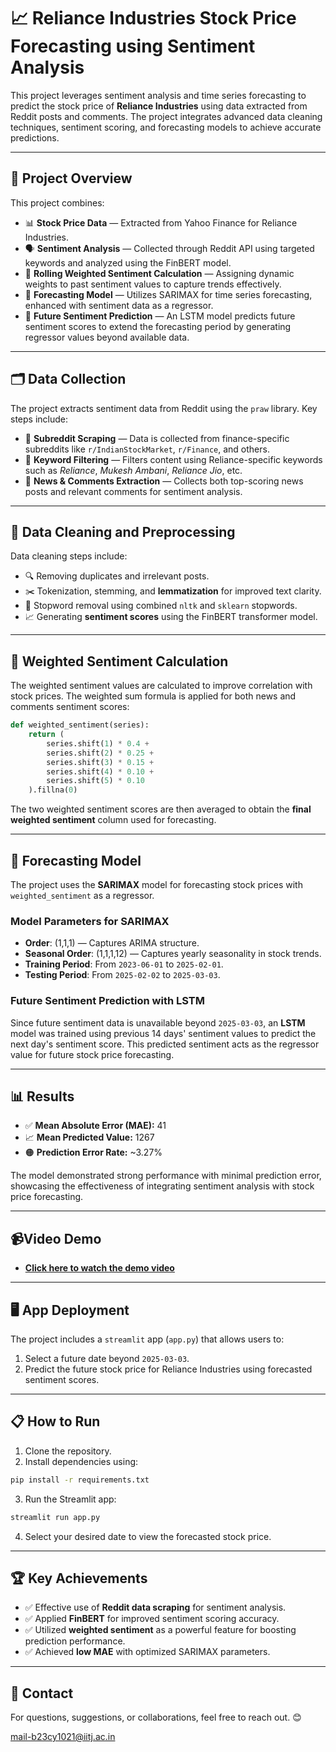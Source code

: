 # 📈 Reliance Industries Stock Price Forecasting using Sentiment Analysis

This project leverages sentiment analysis and time series forecasting to predict the stock price of **Reliance Industries** using data extracted from Reddit posts and comments. The project integrates advanced data cleaning techniques, sentiment scoring, and forecasting models to achieve accurate predictions.

---

## 🚀 Project Overview

This project combines:
- 📊 **Stock Price Data** — Extracted from Yahoo Finance for Reliance Industries.
- 🗣️ **Sentiment Analysis** — Collected through Reddit API using targeted keywords and analyzed using the FinBERT model.
- 🔄 **Rolling Weighted Sentiment Calculation** — Assigning dynamic weights to past sentiment values to capture trends effectively.
- 🧠 **Forecasting Model** — Utilizes SARIMAX for time series forecasting, enhanced with sentiment data as a regressor.
- 🔮 **Future Sentiment Prediction** — An LSTM model predicts future sentiment scores to extend the forecasting period by generating regressor values beyond available data.

---

## 🗂️ Data Collection

The project extracts sentiment data from Reddit using the `praw` library. Key steps include:
- 📡 **Subreddit Scraping** — Data is collected from finance-specific subreddits like `r/IndianStockMarket`, `r/Finance`, and others.
- 🔎 **Keyword Filtering** — Filters content using Reliance-specific keywords such as *Reliance*, *Mukesh Ambani*, *Reliance Jio*, etc.
- 📰 **News & Comments Extraction** — Collects both top-scoring news posts and relevant comments for sentiment analysis.

---

## 🧹 Data Cleaning and Preprocessing

Data cleaning steps include:
- 🔍 Removing duplicates and irrelevant posts.
- ✂️ Tokenization, stemming, and **lemmatization** for improved text clarity.
- 🚫 Stopword removal using combined `nltk` and `sklearn` stopwords.
- 📈 Generating **sentiment scores** using the FinBERT transformer model.

---

## 🧮 Weighted Sentiment Calculation

The weighted sentiment values are calculated to improve correlation with stock prices. The weighted sum formula is applied for both news and comments sentiment scores:

```python
def weighted_sentiment(series):
    return (
        series.shift(1) * 0.4 +
        series.shift(2) * 0.25 +
        series.shift(3) * 0.15 +
        series.shift(4) * 0.10 +
        series.shift(5) * 0.10
    ).fillna(0)
```

The two weighted sentiment scores are then averaged to obtain the **final weighted sentiment** column used for forecasting.

---

## 🔮 Forecasting Model

The project uses the **SARIMAX** model for forecasting stock prices with `weighted_sentiment` as a regressor. 

### Model Parameters for SARIMAX
- **Order**: (1,1,1) — Captures ARIMA structure.
- **Seasonal Order**: (1,1,1,12) — Captures yearly seasonality in stock trends.
- **Training Period**: From `2023-06-01` to `2025-02-01`.
- **Testing Period**: From `2025-02-02` to `2025-03-03`.

### Future Sentiment Prediction with LSTM
Since future sentiment data is unavailable beyond `2025-03-03`, an **LSTM** model was trained using previous 14 days' sentiment values to predict the next day's sentiment score. This predicted sentiment acts as the regressor value for future stock price forecasting.

---

## 📊 Results

- ✅ **Mean Absolute Error (MAE):** 41
- 📈 **Mean Predicted Value:** 1267
- 🟠 **Prediction Error Rate:** ~3.27%

The model demonstrated strong performance with minimal prediction error, showcasing the effectiveness of integrating sentiment analysis with stock price forecasting.

--- 

## 📹Video Demo

- **[Click here to watch the demo video](https://drive.google.com/file/d/17eRfHadpHCOLz0GtXHlYiB8AIyqEtCe_/view?usp=sharing)** 

--- 


## 🖥️ App Deployment

The project includes a `streamlit` app (`app.py`) that allows users to:
1. Select a future date beyond `2025-03-03`.
2. Predict the future stock price for Reliance Industries using forecasted sentiment scores.

---

## 📋 How to Run
1. Clone the repository.
2. Install dependencies using:
```bash
pip install -r requirements.txt
```
3. Run the Streamlit app:
```bash
streamlit run app.py
```
4. Select your desired date to view the forecasted stock price.

---

## 🏆 Key Achievements
- ✅ Effective use of **Reddit data scraping** for sentiment analysis.
- ✅ Applied **FinBERT** for improved sentiment scoring accuracy.
- ✅ Utilized **weighted sentiment** as a powerful feature for boosting prediction performance.
- ✅ Achieved **low MAE** with optimized SARIMAX parameters.

---

## 📧 Contact
For questions, suggestions, or collaborations, feel free to reach out. 😊 

mail-b23cy1021@iitj.ac.in

